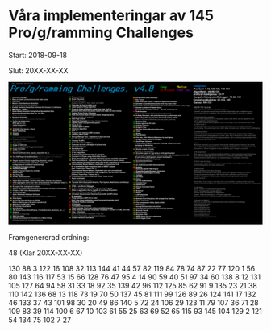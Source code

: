 # Våra implementeringar av 145 Pro/g/ramming Challenges

Start: 2018-09-18

Slut: 20XX-XX-XX

![Pro/g/ramming Challenges v4.0](programming_challenges_v40.png)

Framgenererad ordning:

48	(Klar 20XX-XX-XX)

130
88
3
122
16
108
32
113
144
41
44
57
82
119
84
78
74
87
22
77
120
1
56
80
143
116
117
53
15
66
128
76
47
95
4
14
90
59
40
51
97
34
60
138
8
12
131
105
127
64
94
58
31
33
18
92
35
139
42
96
112
125
85
62
91
9
135
23
21
38
110
142
136
68
13
118
73
19
70
50
137
45
81
111
99
126
89
26
124
141
17
132
46
133
37
43
101
98
30
20
49
86
140
5
72
24
106
29
123
11
79
107
36
71
28
109
83
39
114
100
6
67
10
103
61
55
25
63
69
52
65
115
93
145
104
129
2
121
54
134
75
102
7
27
